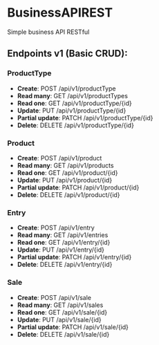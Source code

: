 # BusinessAPIREST
Simple business API RESTful

## Endpoints v1 (Basic CRUD):
### ProductType
* **Create**: POST /api/v1/productType
* **Read many**: GET /api/v1/productTypes
* **Read one**: GET /api/v1/productType/{id}
* **Update**: PUT /api/v1/productType/{id}
* **Partial update**: PATCH /api/v1/productType/{id}
* **Delete**: DELETE /api/v1/productType/{id}

### Product
* **Create**: POST /api/v1/product
* **Read many**: GET /api/v1/products
* **Read one**: GET /api/v1/product/{id}
* **Update**: PUT /api/v1/product/{id}
* **Partial update**: PATCH /api/v1/product/{id}
* **Delete**: DELETE /api/v1/product/{id}

### Entry
* **Create**: POST /api/v1/entry
* **Read many**: GET /api/v1/entries
* **Read one**: GET /api/v1/entry/{id}
* **Update**: PUT /api/v1/entry/{id}
* **Partial update**: PATCH /api/v1/entry/{id}
* **Delete**: DELETE /api/v1/entry/{id}

### Sale
* **Create**: POST /api/v1/sale
* **Read many**: GET /api/v1/sales
* **Read one**: GET /api/v1/sale/{id}
* **Update**: PUT /api/v1/sale/{id}
* **Partial update**: PATCH /api/v1/sale/{id}
* **Delete**: DELETE /api/v1/sale/{id}